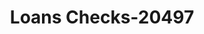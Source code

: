 ---
f_zip-code: 93001
f_state-code: CA
title: Loans Checks-20497
f_phone: 805-641-1464
f_city-only: Ventura
f_address: 2016 East Thompson Boulevard Ventura
f_location-unique-id: '20497'
slug: loans-checks-20497
updated-on: '2024-05-30T13:46:58.046Z'
created-on: '2024-05-30T13:36:59.803Z'
published-on: '2024-05-30T13:54:32.469Z'
f_city-state: cms/city/ventura-ca.md
f_company: cms/company/loans-checks.md
f_state: cms/state/california.md
layout: '[payday-loan].html'
tags: payday-loan
---